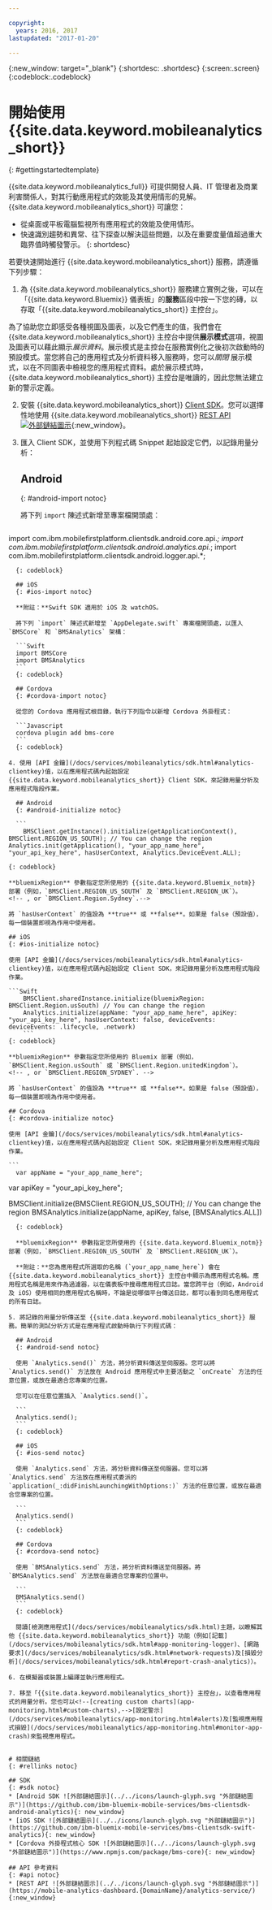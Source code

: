 ```yaml
---

copyright:
  years: 2016, 2017
lastupdated: "2017-01-20"

---
```

{:new_window: target="_blank"}
{:shortdesc: .shortdesc}
{:screen:.screen}
{:codeblock:.codeblock}

# 開始使用 {{site.data.keyword.mobileanalytics_short}}

{: #gettingstartedtemplate}

{{site.data.keyword.mobileanalytics_full}} 可提供開發人員、IT 管理者及商業利害關係人，對其行動應用程式的效能及其使用情形的見解。{{site.data.keyword.mobileanalytics_short}} 可讓您：

* 從桌面或平板電腦監視所有應用程式的效能及使用情形。 
* 快速識別趨勢和異常、往下探查以解決這些問題，以及在重要度量值超過重大臨界值時觸發警示。
{: shortdesc}

若要快速開始進行 {{site.data.keyword.mobileanalytics_short}} 服務，請遵循下列步驟：

1. 為 {{site.data.keyword.mobileanalytics_short}} 服務建立實例<!--[create an instance](https://console.{DomainName}/docs/services/reqnsi.html#req_instance)-->之後，可以在「{{site.data.keyword.Bluemix}} 儀表板」的**服務**區段中按一下您的磚，以存取「{{site.data.keyword.mobileanalytics_short}} 主控台」。

 為了協助您立即感受各種視圖及圖表，以及它們產生的值，我們會在 {{site.data.keyword.mobileanalytics_short}} 主控台中提供**展示模式**選項，視圖及圖表可以藉此顯示*展示資料*。展示模式是主控台在服務實例化之後初次啟動時的預設模式。當您將自己的應用程式及分析資料移入服務時，您可以*關閉* 展示模式，以在不同圖表中檢視您的應用程式資料。處於展示模式時，{{site.data.keyword.mobileanalytics_short}} 主控台是唯讀的，因此您無法建立新的警示定義。

2. 安裝 {{site.data.keyword.mobileanalytics_short}} [Client SDK](/docs/services/mobileanalytics/install-client-sdk.html)。您可以選擇性地使用 {{site.data.keyword.mobileanalytics_short}} [REST API ![外部鏈結圖示](../../icons/launch-glyph.svg "外部鏈結圖示")](https://mobile-analytics-dashboard.{DomainName}/analytics-service/){:new_window}。

3. 匯入 Client SDK，並使用下列程式碼 Snippet 起始設定它們，以記錄用量分析：

	## Android
	{: #android-import notoc}

	將下列 `import` 陳述式新增至專案檔開頭處：
	
    ```
import com.ibm.mobilefirstplatform.clientsdk.android.core.api.*;
import com.ibm.mobilefirstplatform.clientsdk.android.analytics.api.*;
import com.ibm.mobilefirstplatform.clientsdk.android.logger.api.*;
  ```
	{: codeblock}

	## iOS
	{: #ios-import notoc}
	
	**附註：**Swift SDK 適用於 iOS 及 watchOS。
	
	將下列 `import` 陳述式新增至 `AppDelegate.swift` 專案檔開頭處，以匯入 `BMSCore` 和 `BMSAnalytics` 架構：

	```Swift
	import BMSCore
	import BMSAnalytics
	```
	{: codeblock}
   
	## Cordova
	{: #cordova-import notoc}
		
	從您的 Cordova 應用程式根目錄，執行下列指令以新增 Cordova 外掛程式：

	```Javascript
	cordova plugin add bms-core
	```
	{: codeblock}  

4. 使用 [API 金鑰](/docs/services/mobileanalytics/sdk.html#analytics-clientkey)值，以在應用程式碼內起始設定 {{site.data.keyword.mobileanalytics_short}} Client SDK，來記錄用量分析及應用程式階段作業。	
	
	## Android
	{: #android-initialize notoc}	

	```
	  BMSClient.getInstance().initialize(getApplicationContext(), BMSClient.REGION_US_SOUTH); // You can change the region
  Analytics.init(getApplication(), "your_app_name_here", "your_api_key_here", hasUserContext, Analytics.DeviceEvent.ALL);
  ```
	{: codeblock}
    
	**bluemixRegion** 參數指定您所使用的 {{site.data.keyword.Bluemix_notm}} 部署（例如，`BMSClient.REGION_US_SOUTH` 及 `BMSClient.REGION_UK`）。 
    <!-- , or `BMSClient.Region.Sydney`.-->
    
	將 `hasUserContext` 的值設為 **true** 或 **false**。如果是 false（預設值），每一個裝置即視為作用中使用者。

	## iOS
	{: #ios-initialize notoc}
  
	使用 [API 金鑰](/docs/services/mobileanalytics/sdk.html#analytics-clientkey)值，以在應用程式碼內起始設定 Client SDK，來記錄用量分析及應用程式階段作業。
	
	```Swift
		BMSClient.sharedInstance.initialize(bluemixRegion: BMSClient.Region.usSouth) // You can change the region
		Analytics.initialize(appName: "your_app_name_here", apiKey: "your_api_key_here", hasUserContext: false, deviceEvents: deviceEvents: .lifecycle, .network)
		```
	{: codeblock}
			
	**bluemixRegion** 參數指定您所使用的 Bluemix 部署（例如，`BMSClient.Region.usSouth` 或 `BMSClient.Region.unitedKingdom`）。
	<!-- , or `BMSClient.REGION_SYDNEY`. -->
 
	將 `hasUserContext` 的值設為 **true** 或 **false**。如果是 false（預設值），每一個裝置即視為作用中使用者。
	
	## Cordova
	{: #cordova-initialize notoc}
	
	使用 [API 金鑰](/docs/services/mobileanalytics/sdk.html#analytics-clientkey)值，以在應用程式碼內起始設定 Client SDK，來記錄用量分析及應用程式階段作業。
	
	```
	  var appName = "your_app_name_here";
  var apiKey = "your_api_key_here";
	
  BMSClient.initialize(BMSClient.REGION_US_SOUTH); // You can change the region
  BMSAnalytics.initialize(appName, apiKey, false, [BMSAnalytics.ALL])
  ```
	{: codeblock}
  
	**bluemixRegion** 參數指定您所使用的 {{site.data.keyword.Bluemix_notm}} 部署（例如，`BMSClient.REGION_US_SOUTH` 及 `BMSClient.REGION_UK`）。
  
	**附註：**您為應用程式所選取的名稱 (`your_app_name_here`) 會在 {{site.data.keyword.mobileanalytics_short}} 主控台中顯示為應用程式名稱。應用程式名稱是用來作為過濾器，以在儀表板中搜尋應用程式日誌。當您跨平台（例如，Android 及 iOS）使用相同的應用程式名稱時，不論是從哪個平台傳送日誌，都可以看到同名應用程式的所有日誌。

5. 將記錄的用量分析傳送至 {{site.data.keyword.mobileanalytics_short}} 服務。簡單的測試分析方式是在應用程式啟動時執行下列程式碼：

	## Android
	{: #android-send notoc}

	使用 `Analytics.send()` 方法，將分析資料傳送至伺服器。您可以將 `Analytics.send()` 方法放在 Android 應用程式中主要活動之 `onCreate` 方法的任意位置，或放在最適合您專案的位置。 
	
	您可以在任意位置插入 `Analytics.send()`。

	```
	Analytics.send();
	```
	{: codeblock}

	## iOS
	{: #ios-send notoc}

	使用 `Analytics.send` 方法，將分析資料傳送至伺服器。您可以將 `Analytics.send` 方法放在應用程式委派的 `application(_:didFinishLaunchingWithOptions:)` 方法的任意位置，或放在最適合您專案的位置。 

	```
	Analytics.send()
	```
	{: codeblock}
	
	## Cordova
	{: #cordova-send notoc}
	
	使用 `BMSAnalytics.send` 方法，將分析資料傳送至伺服器。將 `BMSAnalytics.send` 方法放在最適合您專案的位置中。
	
	```
	BMSAnalytics.send()
	```
	{: codeblock}
	
	閱讀[檢測應用程式](/docs/services/mobileanalytics/sdk.html)主題，以瞭解其他 {{site.data.keyword.mobileanalytics_short}} 功能（例如[記載](/docs/services/mobileanalytics/sdk.html#app-monitoring-logger)、[網路要求](/docs/services/mobileanalytics/sdk.html#network-requests)及[損毀分析](/docs/services/mobileanalytics/sdk.html#report-crash-analytics)）。
	
6. 在模擬器或裝置上編譯並執行應用程式。

7. 移至「{{site.data.keyword.mobileanalytics_short}} 主控台」，以查看應用程式的用量分析。您也可以<!--[creating custom charts](app-monitoring.html#custom-charts),-->[設定警示](/docs/services/mobileanalytics/app-monitoring.html#alerts)及[監視應用程式損毀](/docs/services/mobileanalytics/app-monitoring.html#monitor-app-crash)來監視應用程式。


# 相關鏈結
{: #rellinks notoc}

## SDK
{: #sdk notoc}
* [Android SDK ![外部鏈結圖示](../../icons/launch-glyph.svg "外部鏈結圖示")](https://github.com/ibm-bluemix-mobile-services/bms-clientsdk-android-analytics){: new_window}  
* [iOS SDK ![外部鏈結圖示](../../icons/launch-glyph.svg "外部鏈結圖示")](https://github.com/ibm-bluemix-mobile-services/bms-clientsdk-swift-analytics){: new_window}
* [Cordova 外掛程式核心 SDK ![外部鏈結圖示](../../icons/launch-glyph.svg "外部鏈結圖示")](https://www.npmjs.com/package/bms-core){: new_window}

## API 參考資料
{: #api notoc}
* [REST API ![外部鏈結圖示](../../icons/launch-glyph.svg "外部鏈結圖示")](https://mobile-analytics-dashboard.{DomainName}/analytics-service/){:new_window}
